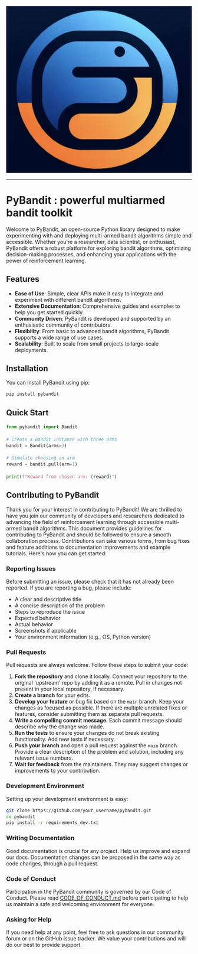 <picture align="center">
  <img alt="Pandas Logo" src="doc/_static/logo-favicon.png">
</picture>

-----------------

# PyBandit : powerful multiarmed bandit toolkit

Welcome to PyBandit, an open-source Python library designed to make experimenting with and deploying multi-armed bandit algorithms simple and accessible. Whether you're a researcher, data scientist, or enthusiast, PyBandit offers a robust platform for exploring bandit algorithms, optimizing decision-making processes, and enhancing your applications with the power of reinforcement learning.

## Features

- **Ease of Use**: Simple, clear APIs make it easy to integrate and experiment with different bandit algorithms.
- **Extensive Documentation**: Comprehensive guides and examples to help you get started quickly.
- **Community Driven**: PyBandit is developed and supported by an enthusiastic community of contributors.
- **Flexibility**: From basic to advanced bandit algorithms, PyBandit supports a wide range of use cases.
- **Scalability**: Built to scale from small projects to large-scale deployments.

## Installation

You can install PyBandit using pip:

```bash
pip install pybandit
```

## Quick Start

```python
from pybandit import Bandit

# Create a Bandit instance with three arms
bandit = Bandit(arms=3)

# Simulate choosing an arm
reward = bandit.pull(arm=1)

print(f"Reward from chosen arm: {reward}")
```

## Contributing to PyBandit

Thank you for your interest in contributing to PyBandit! We are thrilled to have you join our community of developers and researchers dedicated to advancing the field of reinforcement learning through accessible multi-armed bandit algorithms. This document provides guidelines for contributing to PyBandit and should be followed to ensure a smooth collaboration process.
Contributions can take various forms, from bug fixes and feature additions to documentation improvements and example tutorials. Here's how you can get started:

### Reporting Issues

Before submitting an issue, please check that it has not already been reported. If you are reporting a bug, please include:

- A clear and descriptive title
- A concise description of the problem
- Steps to reproduce the issue
- Expected behavior
- Actual behavior
- Screenshots if applicable
- Your environment information (e.g., OS, Python version)

### Pull Requests

Pull requests are always welcome. Follow these steps to submit your code:

1. **Fork the repository** and clone it locally. Connect your repository to the original 'upstream' repo by adding it as a remote. Pull in changes not present in your local repository, if necessary.
2. **Create a branch** for your edits.
3. **Develop your feature** or bug fix based on the `main` branch. Keep your changes as focused as possible. If there are multiple unrelated fixes or features, consider submitting them as separate pull requests.
4. **Write a compelling commit message**. Each commit message should describe why the change was made.
5. **Run the tests** to ensure your changes do not break existing functionality. Add new tests if necessary.
6. **Push your branch** and open a pull request against the `main` branch. Provide a clear description of the problem and solution, including any relevant issue numbers.
7. **Wait for feedback** from the maintainers. They may suggest changes or improvements to your contribution.

### Development Environment

Setting up your development environment is easy:

```bash
git clone https://github.com/your_username/pybandit.git
cd pybandit
pip install -r requirements_dev.txt
```

### Writing Documentation

Good documentation is crucial for any project. Help us improve and expand our docs. Documentation changes can be proposed in the same way as code changes, through a pull request.

### Code of Conduct

Participation in the PyBandit community is governed by our Code of Conduct. Please read [CODE_OF_CONDUCT.md](./CODE_OF_CONDUCT.md) before participating to help us maintain a safe and welcoming environment for everyone.

### Asking for Help

If you need help at any point, feel free to ask questions in our community forum or on the GitHub issue tracker. We value your contributions and will do our best to provide support.




